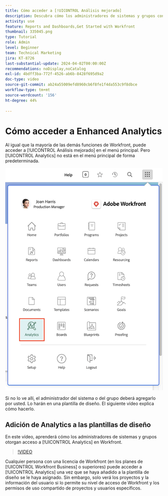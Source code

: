 ```yaml
---
title: Cómo acceder a [!UICONTROL Análisis mejorado]
description: Descubra cómo los administradores de sistemas y grupos conceden acceso a [!UICONTROL Análisis mejorado] mediante una plantilla de diseño.
activity: use
feature: Reports and Dashboards,Get Started with Workfront
thumbnail: 335045.png
type: Tutorial
role: Admin
level: Beginner
team: Technical Marketing
jira: KT-8726
last-substantial-update: 2024-04-02T00:00:00Z
recommendations: noDisplay,noCatalog
exl-id: 4bdff3ba-772f-4526-ab6b-8428f695d9a2
doc-type: video
source-git-commit: ab24a55009efd8960cb6f8fe1f4da553c9f8dbce
workflow-type: tm+mt
source-wordcount: '156'
ht-degree: 44%

---
```



# Cómo acceder a Enhanced Analytics

Al igual que la mayoría de las demás funciones de Workfront, puede acceder a [!UICONTROL Análisis mejorado] en el menú principal. Pero [!UICONTROL Analytics] no está en el menú principal de forma predeterminada.

![Una imagen del menú principal ](assets/analytics-on-main-menu.png)

Si no lo ve allí, el administrador del sistema o del grupo deberá agregarlo por usted. Lo harán en una plantilla de diseño. El siguiente vídeo explica cómo hacerlo.


## Adición de Analytics a las plantillas de diseño

En este vídeo, aprenderá cómo los administradores de sistemas y grupos otorgan acceso a [!UICONTROL Analytics] en Workfront.


>[!VIDEO](https://video.tv.adobe.com/v/335045/?quality=12&learn=on)

Cualquier persona con una licencia de Workfront (en los planes de [!UICONTROL Workfront Business] o superiores) puede acceder a [!UICONTROL Analytics] una vez que se haya añadido a la plantilla de diseño se le haya asignado. Sin embargo, solo verá los proyectos y la información del usuario si lo permite su nivel de acceso de Workfront y los permisos de uso compartido de proyectos y usuarios específicos.
